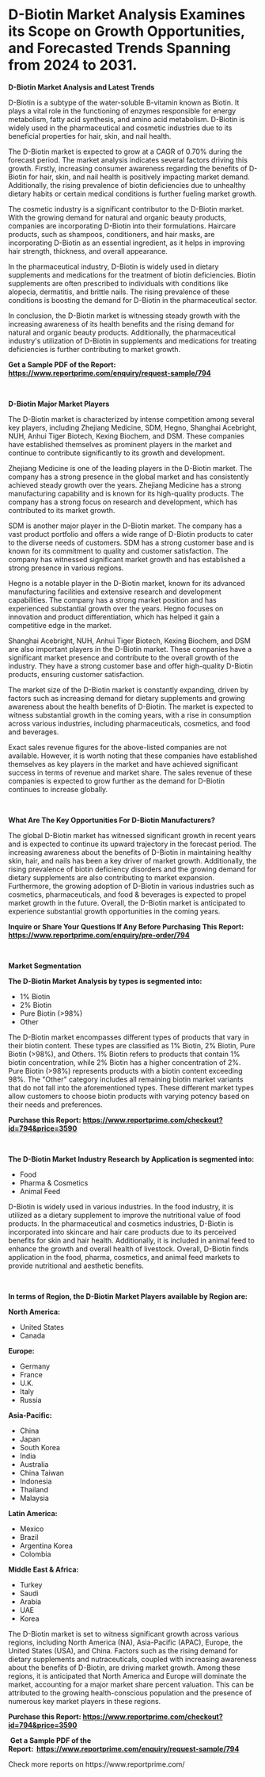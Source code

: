 <p><h1>D-Biotin Market Analysis Examines its Scope on Growth Opportunities, and Forecasted Trends Spanning from 2024 to 2031.</h1></p><p><strong>D-Biotin Market Analysis and Latest Trends</strong></p>
<p><p>D-Biotin is a subtype of the water-soluble B-vitamin known as Biotin. It plays a vital role in the functioning of enzymes responsible for energy metabolism, fatty acid synthesis, and amino acid metabolism. D-Biotin is widely used in the pharmaceutical and cosmetic industries due to its beneficial properties for hair, skin, and nail health.</p><p>The D-Biotin market is expected to grow at a CAGR of 0.70% during the forecast period. The market analysis indicates several factors driving this growth. Firstly, increasing consumer awareness regarding the benefits of D-Biotin for hair, skin, and nail health is positively impacting market demand. Additionally, the rising prevalence of biotin deficiencies due to unhealthy dietary habits or certain medical conditions is further fueling market growth.</p><p>The cosmetic industry is a significant contributor to the D-Biotin market. With the growing demand for natural and organic beauty products, companies are incorporating D-Biotin into their formulations. Haircare products, such as shampoos, conditioners, and hair masks, are incorporating D-Biotin as an essential ingredient, as it helps in improving hair strength, thickness, and overall appearance.</p><p>In the pharmaceutical industry, D-Biotin is widely used in dietary supplements and medications for the treatment of biotin deficiencies. Biotin supplements are often prescribed to individuals with conditions like alopecia, dermatitis, and brittle nails. The rising prevalence of these conditions is boosting the demand for D-Biotin in the pharmaceutical sector.</p><p>In conclusion, the D-Biotin market is witnessing steady growth with the increasing awareness of its health benefits and the rising demand for natural and organic beauty products. Additionally, the pharmaceutical industry's utilization of D-Biotin in supplements and medications for treating deficiencies is further contributing to market growth.</p></p>
<p><strong>Get a Sample PDF of the Report:&nbsp; <a href="https://www.reportprime.com/enquiry/request-sample/794">https://www.reportprime.com/enquiry/request-sample/794</a></strong></p>
<p>&nbsp;</p>
<p><strong>D-Biotin Major Market Players</strong></p>
<p><p>The D-Biotin market is characterized by intense competition among several key players, including Zhejiang Medicine, SDM, Hegno, Shanghai Acebright, NUH, Anhui Tiger Biotech, Kexing Biochem, and DSM. These companies have established themselves as prominent players in the market and continue to contribute significantly to its growth and development.</p><p>Zhejiang Medicine is one of the leading players in the D-Biotin market. The company has a strong presence in the global market and has consistently achieved steady growth over the years. Zhejiang Medicine has a strong manufacturing capability and is known for its high-quality products. The company has a strong focus on research and development, which has contributed to its market growth. </p><p>SDM is another major player in the D-Biotin market. The company has a vast product portfolio and offers a wide range of D-Biotin products to cater to the diverse needs of customers. SDM has a strong customer base and is known for its commitment to quality and customer satisfaction. The company has witnessed significant market growth and has established a strong presence in various regions.</p><p>Hegno is a notable player in the D-Biotin market, known for its advanced manufacturing facilities and extensive research and development capabilities. The company has a strong market position and has experienced substantial growth over the years. Hegno focuses on innovation and product differentiation, which has helped it gain a competitive edge in the market.</p><p>Shanghai Acebright, NUH, Anhui Tiger Biotech, Kexing Biochem, and DSM are also important players in the D-Biotin market. These companies have a significant market presence and contribute to the overall growth of the industry. They have a strong customer base and offer high-quality D-Biotin products, ensuring customer satisfaction.</p><p>The market size of the D-Biotin market is constantly expanding, driven by factors such as increasing demand for dietary supplements and growing awareness about the health benefits of D-Biotin. The market is expected to witness substantial growth in the coming years, with a rise in consumption across various industries, including pharmaceuticals, cosmetics, and food and beverages.</p><p>Exact sales revenue figures for the above-listed companies are not available. However, it is worth noting that these companies have established themselves as key players in the market and have achieved significant success in terms of revenue and market share. The sales revenue of these companies is expected to grow further as the demand for D-Biotin continues to increase globally.</p></p>
<p>&nbsp;</p>
<p><strong>What Are The Key Opportunities For D-Biotin Manufacturers?</strong></p>
<p><p>The global D-Biotin market has witnessed significant growth in recent years and is expected to continue its upward trajectory in the forecast period. The increasing awareness about the benefits of D-Biotin in maintaining healthy skin, hair, and nails has been a key driver of market growth. Additionally, the rising prevalence of biotin deficiency disorders and the growing demand for dietary supplements are also contributing to market expansion. Furthermore, the growing adoption of D-Biotin in various industries such as cosmetics, pharmaceuticals, and food & beverages is expected to propel market growth in the future. Overall, the D-Biotin market is anticipated to experience substantial growth opportunities in the coming years.</p></p>
<p><strong>Inquire or Share Your Questions If Any Before Purchasing This Report: <a href="https://www.reportprime.com/enquiry/pre-order/794">https://www.reportprime.com/enquiry/pre-order/794</a></strong></p>
<p>&nbsp;</p>
<p><strong>Market Segmentation</strong></p>
<p><strong>The D-Biotin Market Analysis by types is segmented into:</strong></p>
<p><ul><li>1% Biotin</li><li>2% Biotin</li><li>Pure Biotin (>98%)</li><li>Other</li></ul></p>
<p><p>The D-Biotin market encompasses different types of products that vary in their biotin content. These types are classified as 1% Biotin, 2% Biotin, Pure Biotin (>98%), and Others. 1% Biotin refers to products that contain 1% biotin concentration, while 2% Biotin has a higher concentration of 2%. Pure Biotin (>98%) represents products with a biotin content exceeding 98%. The "Other" category includes all remaining biotin market variants that do not fall into the aforementioned types. These different market types allow customers to choose biotin products with varying potency based on their needs and preferences.</p></p>
<p><strong>Purchase this Report:&nbsp;<a href="https://www.reportprime.com/checkout?id=794&price=3590">https://www.reportprime.com/checkout?id=794&price=3590</a></strong></p>
<p>&nbsp;</p>
<p><strong>The D-Biotin Market Industry Research by Application is segmented into:</strong></p>
<p><ul><li>Food</li><li>Pharma & Cosmetics</li><li>Animal Feed</li></ul></p>
<p><p>D-Biotin is widely used in various industries. In the food industry, it is utilized as a dietary supplement to improve the nutritional value of food products. In the pharmaceutical and cosmetics industries, D-Biotin is incorporated into skincare and hair care products due to its perceived benefits for skin and hair health. Additionally, it is included in animal feed to enhance the growth and overall health of livestock. Overall, D-Biotin finds application in the food, pharma, cosmetics, and animal feed markets to provide nutritional and aesthetic benefits.</p></p>
<p>&nbsp;</p>
<p><strong>In terms of Region, the D-Biotin Market Players available by Region are:</strong></p>
<p>
    <p> <strong> North America: </strong>
        <ul>
            <li>United States</li>
            <li>Canada</li>
        </ul>
        </p> 
    <p> <strong> Europe: </strong>
        <ul>
            <li>Germany</li>
            <li>France</li>
            <li>U.K.</li>
            <li>Italy</li>
            <li>Russia</li>
        </ul>
        </p> 
    <p> <strong> Asia-Pacific: </strong>
        <ul>
            <li>China</li>
            <li>Japan</li>
            <li>South Korea</li>
            <li>India</li>
            <li>Australia</li>
            <li>China Taiwan</li>
            <li>Indonesia</li>
            <li>Thailand</li>
            <li>Malaysia</li>
        </ul>
        </p> 
    <p> <strong> Latin America: </strong>
        <ul>
            <li>Mexico</li>
            <li>Brazil</li>
            <li>Argentina Korea</li>
            <li>Colombia</li>
        </ul>
        </p> 
    <p> <strong> Middle East & Africa: </strong>
        <ul>
            <li>Turkey</li>
            <li>Saudi</li>
            <li>Arabia</li>
            <li>UAE</li>
            <li>Korea</li>
        </ul>
    </p>
    </p>
<p><p>The D-Biotin market is set to witness significant growth across various regions, including North America (NA), Asia-Pacific (APAC), Europe, the United States (USA), and China. Factors such as the rising demand for dietary supplements and nutraceuticals, coupled with increasing awareness about the benefits of D-Biotin, are driving market growth. Among these regions, it is anticipated that North America and Europe will dominate the market, accounting for a major market share percent valuation. This can be attributed to the growing health-conscious population and the presence of numerous key market players in these regions.</p></p>
<p><strong>Purchase this Report: <a href="https://www.reportprime.com/checkout?id=794&price=3590">https://www.reportprime.com/checkout?id=794&price=3590</a></strong></p>
<p>&nbsp;<strong>Get a Sample PDF of the Report:&nbsp;&nbsp;<a href="https://www.reportprime.com/enquiry/request-sample/794">https://www.reportprime.com/enquiry/request-sample/794</a></strong></p>
<p><strong></strong></p>
<p>Check more reports on https://www.reportprime.com/</p>